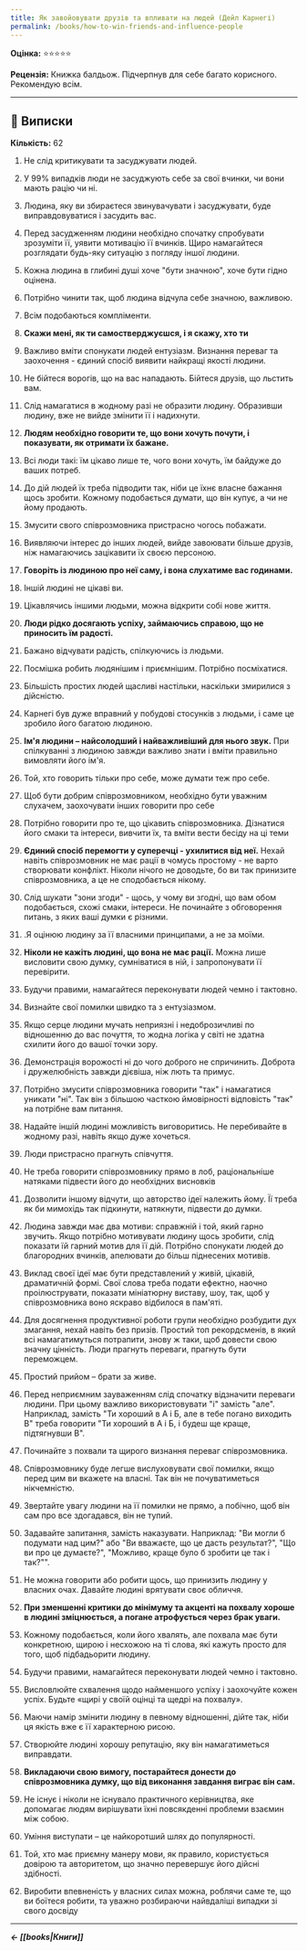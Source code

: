 ```yaml
---
title: Як завойовувати друзів та впливати на людей (Дейл Карнегі)
permalink: /books/how-to-win-friends-and-influence-people
---
```


**Оцінка:** ⭐️⭐️⭐️⭐️⭐️

**Рецензія:** Книжка балдьож. Підчерпнув для себе багато корисного. Рекомендую всім.

---

## 📑 Виписки

**Кількість:** 62

1. Не слід критикувати та засуджувати людей.

2. У 99% випадків люди не засуджують себе за свої вчинки, чи вони мають рацію чи ні.

3. Людина, яку ви збираєтеся звинувачувати і засуджувати, буде виправдовуватися і засудить вас.

4. Перед засудженням людини необхідно спочатку спробувати зрозуміти її, уявити мотивацію її вчинків. Щиро намагайтеся розглядати будь-яку ситуацію з погляду іншої людини.

5. Кожна людина в глибині душі хоче "бути значною", хоче бути гідно оцінена.

6. Потрібно чинити так, щоб людина відчула себе значною, важливою.

7. Всім подобаються компліменти.

8. **Скажи мені, як ти самостверджуєшся, і я скажу, хто ти**

9. Важливо вміти спонукати людей ентузіазм. Визнання переваг та заохочення - єдиний спосіб виявити найкращі якості людини.

10. Не бійтеся ворогів, що на вас нападають. Бійтеся друзів, що льстить вам.

11. Слід намагатися в жодному разі не образити людину. Образивши людину, вже не вийде змінити її і надихнути.

12. **Людям необхідно говорити те, що вони хочуть почути, і показувати, як отримати їх бажане.**

13. Всі люди такі: їм цікаво лише те, чого вони хочуть, їм байдуже до ваших потреб.

14. До дій людей їх треба підводити так, ніби це їхнє власне бажання щось зробити. Кожному подобається думати, що він купує, а чи не йому продають.

15. Змусити свого співрозмовника пристрасно чогось побажати.

16. Виявляючи інтерес до інших людей, вийде завоювати більше друзів, ніж намагаючись зацікавити їх своєю персоною.

17. **Говоріть із людиною про неї саму, і вона слухатиме вас годинами.**

18. Іншій людині не цікаві ви.

19. Цікавлячись іншими людьми, можна відкрити собі нове життя.

20. **Люди рідко досягають успіху, займаючись справою, що не приносить їм радості.**

21. Бажано відчувати радість, спілкуючись із людьми.

22. Посмішка робить людянішим і приємнішим. Потрібно посміхатися.

23. Більшість простих людей щасливі настільки, наскільки змирилися з дійсністю.

24. Карнегі був дуже вправний у побудові стосунків з людьми, і саме це зробило його багатою людиною.

25. **Ім'я людини – найсолодший і найважливіший для нього звук.** При спілкуванні з людиною завжди важливо знати і вміти правильно вимовляти його ім'я.

26. Той, хто говорить тільки про себе, може думати теж про себе.

27. Щоб бути добрим співрозмовником, необхідно бути уважним слухачем, заохочувати інших говорити про себе

28. Потрібно говорити про те, що цікавить співрозмовника. Дізнатися його смаки та інтереси, вивчити їх, та вміти вести бесіду на ці теми

29. **Єдиний спосіб перемогти у суперечці - ухилитися від неї.** Нехай навіть співрозмовник не має рації в чомусь простому - не варто створювати конфлікт. Ніколи нічого не доводьте, бо ви так принизите співрозмовника, а це не сподобається нікому.

30. Слід шукати "зони згоди" - щось, у чому ви згодні, що вам обом подобається, схожі смаки, інтереси. Не починайте з обговорення питань, з яких ваші думки є різними.

31. .Я оцінюю людину за її власними принципами, а не за моїми.

32. **Ніколи не кажіть людині, що вона не має рації.** Можна лише висловити свою думку, сумніватися в ній, і запропонувати її перевірити.

33. Будучи правими, намагайтеся переконувати людей чемно і тактовно.

34. Визнайте свої помилки швидко та з ентузіазмом.

35. Якщо серце людини мучать неприязні і недоброзичливі по відношенню до вас почуття, то жодна логіка у світі не здатна схилити його до вашої точки зору.

36. Демонстрація ворожості ні до чого доброго не спричинить. Доброта і дружелюбність завжди дієвіша, ніж лють та примус.

37. Потрібно змусити співрозмовника говорити "так" і намагатися уникати "ні". Так він з більшою часткою ймовірності відповість "так" на потрібне вам питання.

38. Надайте іншій людині можливість виговоритись. Не перебивайте в жодному разі, навіть якщо дуже хочеться.

39. Люди пристрасно прагнуть співчуття.

40. Не треба говорити співрозмовнику прямо в лоб, раціональніше натяками підвести його до необхідних висновків

41. Дозволити іншому відчути, що авторство ідеї належить йому. Її треба як би мимохідь так підкинути, натякнути, підвести до думки.

42. Людина завжди має два мотиви: справжній і той, який гарно звучить. Якщо потрібно мотивувати людину щось зробити, слід показати їй гарний мотив для її дій. Потрібно спонукати людей до благородних вчинків, апелювати до більш піднесених мотивів.

43. Виклад своєї ідеї має бути представлений у живій, цікавій, драматичній формі. Свої слова треба подати ефектно, наочно проілюструвати, показати мініатюрну виставу, шоу, так, щоб у співрозмовника воно яскраво відбилося в пам'яті.

44. Для досягнення продуктивної роботи групи необхідно розбудити дух змагання, нехай навіть без призів. Простий топ рекордсменів, в який всі намагатимуться потрапити, знову ж таки, щоб довести свою значну цінність. Люди прагнуть переваги, прагнуть бути переможцем.

45. Простий прийом – брати за живе.

46. Перед неприємним зауваженням слід спочатку відзначити переваги людини. При цьому важливо використовувати "і" замість "але". Наприклад, замість "Ти хороший в А і Б, але в тебе погано виходить В" треба говорити "Ти хороший в А і Б, і будеш ще краще, підтягнувши В".

47. Починайте з похвали та щирого визнання переваг співрозмовника.

48. Співрозмовнику буде легше вислуховувати свої помилки, якщо перед цим ви вкажете на власні. Так він не почуватиметься нікчемністю.

49. Звертайте увагу людини на її помилки не прямо, а побічно, щоб він сам про все здогадався, він не тупий.

50. Задавайте запитання, замість наказувати. Наприклад: "Ви могли б подумати над цим?" або "Ви вважаєте, що це дасть результат?", "Що ви про це думаєте?", "Можливо, краще було б зробити це так і так?"".

51. Не можна говорити або робити щось, що принизить людину у власних очах. Давайте людині врятувати своє обличчя.

52. **При зменшенні критики до мінімуму та акценті на похвалу хороше в людині зміцнюється, а погане атрофується через брак уваги.**

53. Кожному подобається, коли його хвалять, але похвала має бути конкретною, щирою і несхожою на ті слова, які кажуть просто для того, щоб підбадьорити людину.

54. Будучи правими, намагайтеся переконувати людей чемно і тактовно.

55. Висловлюйте схвалення щодо найменшого успіху і заохочуйте кожен успіх. Будьте «щирі у своїй оцінці та щедрі на похвалу».

56. Маючи намір змінити людину в певному відношенні, дійте так, ніби ця якість вже є її характерною рисою.

57. Створюйте людині хорошу репутацію, яку він намагатиметься виправдати.

58. **Викладаючи свою вимогу, постарайтеся донести до співрозмовника думку, що від виконання завдання виграє він сам.**

59. Не існує і ніколи не існувало практичного керівництва, яке допомагає людям вирішувати їхні повсякденні проблеми взаємин між собою.

60. Уміння виступати – це найкоротший шлях до популярності.

61. Той, хто має приємну манеру мови, як правило, користується довірою та авторитетом, що значно перевершує його дійсні здібності.

62. Виробити впевненість у власних силах можна, роблячи саме те, що ви боїтеся робити, та уважно розбираючи найвдаліші випадки зі свого досвіду

---

***← [[books|Книги]]***